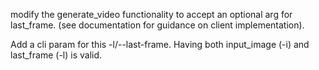 modify the generate_video functionality to accept an optional arg for last_frame. (see documentation for guidance on client implementation).

Add a cli param for this -l/--last-frame. Having both input_image (-i) and last_frame (-l) is valid.